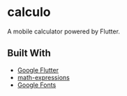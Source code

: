 # calculo

A mobile calculator powered by Flutter.

## Built With
- [Google Flutter](https://flutter.dev/)
- [math-expressions](https://pub.dev/packages/math_expressions)
- [Google Fonts](https://pub.dev/packages/google_fonts)

